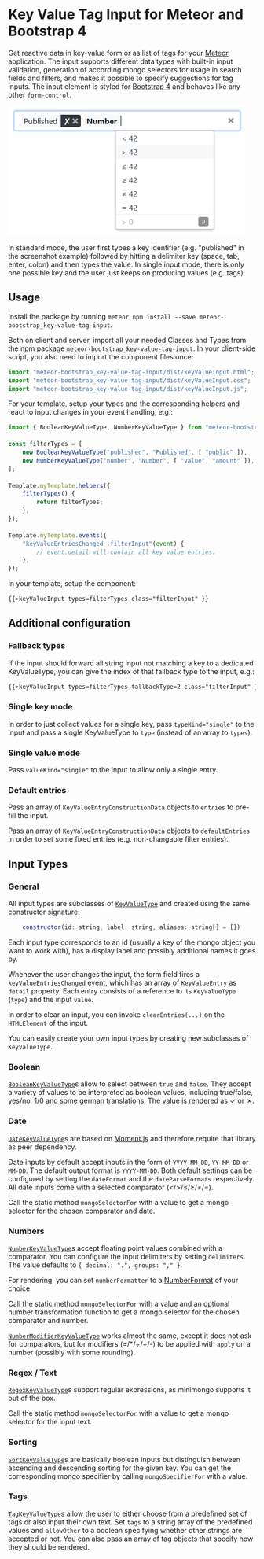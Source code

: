 # Key Value Tag Input for Meteor and Bootstrap 4

Get reactive data in key-value form or as list of tags for your [Meteor](https://www.meteor.com/) application.
The input supports different data types with built-in input validation, generation of according mongo selectors for usage in search fields and filters, and makes it possible to specify suggestions for tag inputs.
The input element is styled for [Bootstrap 4](https://getbootstrap.com/) and behaves like any other `form-control`.

![example input](./docs/exampleInput.png)

In standard mode, the user first types a key identifier (e.g. "published" in the screenshot example) followed by hitting a delimiter key (space, tab, enter, colon) and then types the value.
In single input mode, there is only one possible key and the user just keeps on producing values (e.g. tags).

## Usage

Install the package by running `meteor npm install --save meteor-bootstrap_key-value-tag-input`.

Both on client and server, import all your needed Classes and Types from the npm package `meteor-bootstrap_key-value-tag-input`.
In your client-side script, you also need to import the component files once:

```javascript
import "meteor-bootstrap_key-value-tag-input/dist/keyValueInput.html";
import "meteor-bootstrap_key-value-tag-input/dist/keyValueInput.css";
import "meteor-bootstrap_key-value-tag-input/dist/keyValueInput.js";
```

For your template, setup your types and the corresponding helpers and react to input changes in your event handling, e.g.:

```javascript
import { BooleanKeyValueType, NumberKeyValueType } from "meteor-bootstrap_key-value-tag-input";

const filterTypes = [
    new BooleanKeyValueType("published", "Published", [ "public" ]),
    new NumberKeyValueType("number", "Number", [ "value", "amount" ]),
];

Template.myTemplate.helpers({
    filterTypes() {
        return filterTypes;
    },
});

Template.myTemplate.events({
    "keyValueEntriesChanged .filterInput"(event) {
        // event.detail will contain all key value entries.
    },
});
```

In your template, setup the component:

```html
{{>keyValueInput types=filterTypes class="filterInput" }}
```

## Additional configuration

### Fallback types

If the input should forward all string input not matching a key to a dedicated KeyValueType, you can give the index of that fallback type to the input, e.g.:

```html
{{>keyValueInput types=filterTypes fallbackType=2 class="filterInput" }}
```

### Single key mode

In order to just collect values for a single key, pass `typeKind="single"` to the input and pass a single KeyValueType to `type` (instead of an array to `types`).

### Single value mode

Pass `valueKind="single"` to the input to allow only a single entry.

### Default entries

Pass an array of `KeyValueEntryConstructionData` objects to `entries` to pre-fill the input.

Pass an array of `KeyValueEntryConstructionData` objects to `defaultEntries` in order to set some fixed entries (e.g. non-changable filter entries).

## Input Types

### General

All input types are subclasses of [`KeyValueType`](./src/keyValueTypes/KeyValueType.ts) and created using the same constructor signature:

```javascript
    constructor(id: string, label: string, aliases: string[] = [])
```

Each input type corresponds to an id (usually a key of the mongo object you want to work with), has a display label and possibly additional names it goes by.

Whenever the user changes the input, the form field fires a `keyValueEntriesChanged` event, which has an array of [`KeyValueEntry`](./src/keyValueTypes/KeyValueType.ts) as `detail` property.
Each entry consists of a reference to its `KeyValueType` (`type`) and the input `value`.

In order to clear an input, you can invoke `clearEntries(...)` on the `HTMLElement` of the input.

You can easily create your own input types by creating new subclasses of `KeyValueType`.

### Boolean

[`BooleanKeyValueType`](./src/keyValueTypes/BooleanKeyValueType.ts)s allow to select between `true` and `false`.
They accept a variety of values to be interpreted as boolean values, including true/false, yes/no, 1/0 and some german translations.
The value is rendered as ✓ or ✗.

### Date

[`DateKeyValueType`](./src/keyValueTypes/DateKeyValueType.ts)s are based on [Moment.js](https://momentjs.com/) and therefore require that library as peer dependency.

Date inputs by default accept inputs in the form of `YYYY-MM-DD`, `YY-MM-DD` or `MM-DD`.
The default output format is `YYYY-MM-DD`.
Both default settings can be configured by setting the `dateFormat` and the `dateParseFormats` respectively.
All date inputs come with a selected comparator (</>/≤/≥/≠/=).

Call the static method `mongoSelectorFor` with a value to get a mongo selector for the chosen comparator and date.

### Numbers

[`NumberKeyValueType`](./src/keyValueTypes/NumberKeyValueType.ts)s accept floating point values combined with a comparator.
You can configure the input delimiters by setting `delimiters`.
The value defaults to `{ decimal: ".", groups: "," }`.

For rendering, you can set `numberFormatter` to a [NumberFormat](https://developer.mozilla.org/en-US/docs/Web/JavaScript/Reference/Global_Objects/NumberFormat) of your choice.

Call the static method `mongoSelectorFor` with a value and an optional number transformation function to get a mongo selector for the chosen comparator and number.

[`NumberModifierKeyValueType`](./src/keyValueTypes/NumberKeyValueType.ts) works almost the same, except it does not ask for comparators, but for modifiers (=/*/÷/+/-) to be applied with `apply` on a number (possibly with some rounding).

### Regex / Text

[`RegexKeyValueType`](./src/keyValueTypes/RegexKeyValueType.ts)s support regular expressions, as minimongo supports it out of the box.

Call the static method `mongoSelectorFor` with a value to get a mongo selector for the input text.

### Sorting

[`SortKeyValueType`](./src/keyValueTypes/SortKeyValueType.ts)s are basically boolean inputs but distinguish between ascending and descending sorting for the given key.
You can get the corresponding mongo specifier by calling `mongoSpecifierFor` with a value.

### Tags

[`TagKeyValueType`](./src/keyValueTypes/TagKeyValueType.ts)s allow the user to either choose from a predefined set of tags or also input their own text.
Set `tags` to a string array of the predefined values and `allowOther` to a boolean specifying whether other strings are accepted or not.
You can also pass an array of tag objects that specify how they should be rendered.
